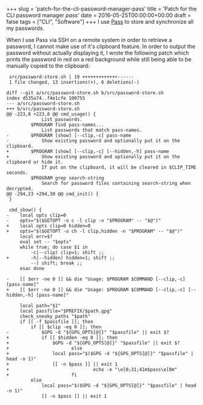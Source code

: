 +++
slug = 'patch-for-the-cli-password-manager-pass'
title = 'Patch for the CLI password manager _pass_'
date = 2016-05-25T00:00:00+00:00
draft = false
tags = ["CLI", "Software"]
+++
I use [Pass](https://www.passwordstore.org/) to store and synchronize all my passwords.

When I use Pass via SSH on a remote system in order to retrieve a password, I cannot make use of it's clipboard feature. In order to output the password without actually displaying it, I wrote the following patch which prints the password in red on a red background while still being able to be manually copied to the clipboard:

```
 src/password-store.sh | 19 +++++++++++++------
 1 file changed, 13 insertions(+), 6 deletions(-)

diff --git a/src/password-store.sh b/src/password-store.sh
index d535a74..f4e1cfe 100755
--- a/src/password-store.sh
+++ b/src/password-store.sh
@@ -223,8 +223,8 @@ cmd_usage() {
             List passwords.
         $PROGRAM find pass-names...
             List passwords that match pass-names.
-        $PROGRAM [show] [--clip,-c] pass-name
-            Show existing password and optionally put it on the clipboard.
+        $PROGRAM [show] [--clip,-c] [--hidden,-h] pass-name
+            Show existing password and optionally put it on the clipboard or hide it.
             If put on the clipboard, it will be cleared in $CLIP_TIME seconds.
         $PROGRAM grep search-string
             Search for password files containing search-string when decrypted.
@@ -294,23 +294,30 @@ cmd_init() {
 }

 cmd_show() {
-    local opts clip=0
-    opts="$($GETOPT -o c -l clip -n "$PROGRAM" -- "$@")"
+    local opts clip=0 hidden=0
+    opts="$($GETOPT -o ch -l clip,hidden -n "$PROGRAM" -- "$@")"
     local err=$?
     eval set -- "$opts"
     while true; do case $1 in
         -c|--clip) clip=1; shift ;;
+        -h|--hidden) hidden=1; shift ;;
         --) shift; break ;;
     esac done

-    [[ $err -ne 0 ]] && die "Usage: $PROGRAM $COMMAND [--clip,-c] [pass-name]"
+    [[ $err -ne 0 ]] && die "Usage: $PROGRAM $COMMAND [--clip,-c] [--hidden,-h] [pass-name]"

     local path="$1"
     local passfile="$PREFIX/$path.gpg"
     check_sneaky_paths "$path"
     if [[ -f $passfile ]]; then
         if [[ $clip -eq 0 ]]; then
-            $GPG -d "${GPG_OPTS[@]}" "$passfile" || exit $?
+            if [[ $hidden -eq 0 ]]; then
+                $GPG -d "${GPG_OPTS[@]}" "$passfile" || exit $?
+                       else
+                local pass="$($GPG -d "${GPG_OPTS[@]}" "$passfile" | head -n 1)"
+                [[ -n $pass ]] || exit 1
+                               echo -e "\e[0;31;41m$pass\e[0m"
+                       fi
         else
             local pass="$($GPG -d "${GPG_OPTS[@]}" "$passfile" | head -n 1)"
             [[ -n $pass ]] || exit 1
```
